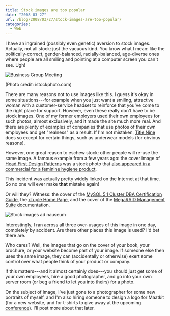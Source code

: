 ```yaml
---
title: Stock images are too popular
date: "2008-03-27"
url: /blog/2008/03/27/stock-images-are-too-popular/
categories:
  - Web
---
```


I have an ingrained (possibly even genetic) aversion to stock images.  Actually, not all stock: just the vacuous kind.  You know what I mean: like  the  politically-correct, gender-balanced, racially-balanced, age-diverse ones where people are all smiling and pointing at a computer screen you can't see.  Ugh!

![Business Group Meeting](/media/2008/03/business_group_meeting.jpg)

(Photo credit: istockphoto.com)

There are many reasons not to use images like this.  I guess it's okay in some situations---for example when you just want a smiling, attractive woman with a customer-service headset to reinforce that you've come to the right place for support.  However, even these really don't have to be stock images.  One of my former employers used their own employees for such photos, almost exclusively, and it made the site much more real.  And there are plenty of examples of companies that use photos of their own employees and get "realness" as a result.  If I'm not mistaken, [Title Nine](http://www.titlenine.com/) does so except for certain things, such as underwear models  (for obvious reasons).

However, one great reason to eschew stock: other people will re-use the same image.  A famous example from a few years ago: the cover image of [Head First Design Patterns](http://www.oreilly.com/catalog/hfdesignpat/) was a stock photo that [also appeared in a commercial for a feminine hygiene product](http://fishbowl.pastiche.org/2005/08/12/the_head_first_girls_double_life).

This incident was actually pretty widely linked on the Internet at that time.  So no one will ever make <strong>that</strong> mistake again!

Or will they?  Witness: the cover of the [MySQL 5.1 Cluster DBA Certification Guide](http://www.lulu.com/content/1297960), the [xTuple Home Page](http://www.xtuple.com/), and the cover of the [MegaRAID Management Suite](http://www.lsi.com/storage_home/products_home/internal_raid/megaraid_sas/megaraid_sas_8408e/index.html?remote=1) documentation.

![Stock images ad nauseum](/media/2008/03/stock_images_ad_nauseum.jpg)

Interestingly, I ran across all three over-usages of this image in one day, completely by accident.  Are there other places this image is used?  I'd bet there are.

Who cares?  Well, the images that go on the cover of your book, your brochure, or your website become part of your image.  If someone else then uses the same image, they can (accidentally or otherwise) exert some control over what people think of your product or company.

If this matters---and it almost certainly does---you should just get some of your own employees, hire a good photographer, and go into your own server room (or beg a friend to let you into theirs) for a photo.

On the subject of image, I've just gone to a photographer for some new portraits of myself, and I'm also hiring someone to design a logo for Maatkit (for a new website, and for t-shirts to give away at the upcoming [conference](http://www.mysqlconf.com/)).  I'll post more about that later.


